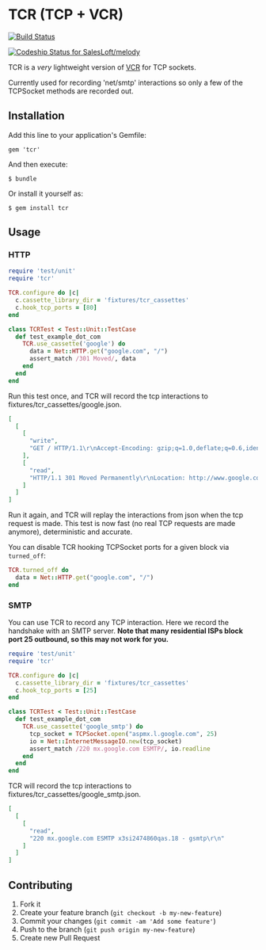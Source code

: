 # TCR (TCP + VCR)

[![Build Status](https://travis-ci.org/robforman/tcr.png?branch=master)](https://travis-ci.org/robforman/tcr)

[ ![Codeship Status for SalesLoft/melody](https://www.codeship.io/projects/9fcbda40-6859-0132-9920-3ad5c353d440/status?branch=master)](https://www.codeship.io/projects/53337)




TCR is a *very* lightweight version of [VCR](https://github.com/vcr/vcr) for TCP sockets.

Currently used for recording 'net/smtp' interactions so only a few of the TCPSocket methods are recorded out.

## Installation

Add this line to your application's Gemfile:

    gem 'tcr'

And then execute:

    $ bundle

Or install it yourself as:

    $ gem install tcr

## Usage

### HTTP
```ruby
require 'test/unit'
require 'tcr'

TCR.configure do |c|
  c.cassette_library_dir = 'fixtures/tcr_cassettes'
  c.hook_tcp_ports = [80]
end

class TCRTest < Test::Unit::TestCase
  def test_example_dot_com
    TCR.use_cassette('google') do
      data = Net::HTTP.get("google.com", "/")
      assert_match /301 Moved/, data
    end
  end
end
```

Run this test once, and TCR will record the tcp interactions to fixtures/tcr_cassettes/google.json.

```json
[
  [
    [
      "write",
      "GET / HTTP/1.1\r\nAccept-Encoding: gzip;q=1.0,deflate;q=0.6,identity;q=0.3\r\nAccept: */*\r\nUser-Agent: Ruby\r\nHost: google.com\r\n\r\n"
    ],
    [
      "read",
      "HTTP/1.1 301 Moved Permanently\r\nLocation: http://www.google.com/\r\nContent-Type: text/html; charset=UTF-8\r\nDate: Sun, 08 Feb 2015 02:42:29 GMT\r\nExpires: Tue, 10 Mar 2015 02:42:29 GMT\r\nCache-Control: public, max-age=2592000\r\nServer: gws\r\nContent-Length: 219\r\nX-XSS-Protection: 1; mode=block\r\nX-Frame-Options: SAMEORIGIN\r\nAlternate-Protocol: 80:quic,p=0.02\r\n\r\n<HTML><HEAD><meta http-equiv=\"content-type\" content=\"text/html;charset=utf-8\">\n<TITLE>301 Moved</TITLE></HEAD><BODY>\n<H1>301 Moved</H1>\nThe document has moved\n<A HREF=\"http://www.google.com/\">here</A>.\r\n</BODY></HTML>\r\n"
    ]
  ]
]
```

Run it again, and TCR will replay the interactions from json when the tcp request is made. This test is now fast (no real TCP requests are made anymore), deterministic and accurate.

You can disable TCR hooking TCPSocket ports for a given block via `turned_off`:

```ruby
TCR.turned_off do
  data = Net::HTTP.get("google.com", "/")
end
```

### SMTP
You can use TCR to record any TCP interaction.  Here we record the handshake with an SMTP server.  **Note that many residential ISPs block port 25 outbound, so this may not work for you.**

```ruby
require 'test/unit'
require 'tcr'

TCR.configure do |c|
  c.cassette_library_dir = 'fixtures/tcr_cassettes'
  c.hook_tcp_ports = [25]
end

class TCRTest < Test::Unit::TestCase
  def test_example_dot_com
    TCR.use_cassette('google_smtp') do
      tcp_socket = TCPSocket.open("aspmx.l.google.com", 25)
      io = Net::InternetMessageIO.new(tcp_socket)
      assert_match /220 mx.google.com ESMTP/, io.readline
    end
  end
end
```

TCR will record the tcp interactions to fixtures/tcr_cassettes/google_smtp.json.

```json
[
  [
    [
      "read",
      "220 mx.google.com ESMTP x3si2474860qas.18 - gsmtp\r\n"
    ]
  ]
]
```

## Contributing

1. Fork it
2. Create your feature branch (`git checkout -b my-new-feature`)
3. Commit your changes (`git commit -am 'Add some feature'`)
4. Push to the branch (`git push origin my-new-feature`)
5. Create new Pull Request
